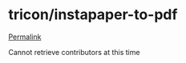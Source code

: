 # tricon/instapaper-to-pdf

[Permalink](https://github.com/tricon/instapaper-to-pdf/blob/57e4484ddc00e782033c25fbdbe321d3d9ccc8c9/.gitignore)

Cannot retrieve contributors at this time

